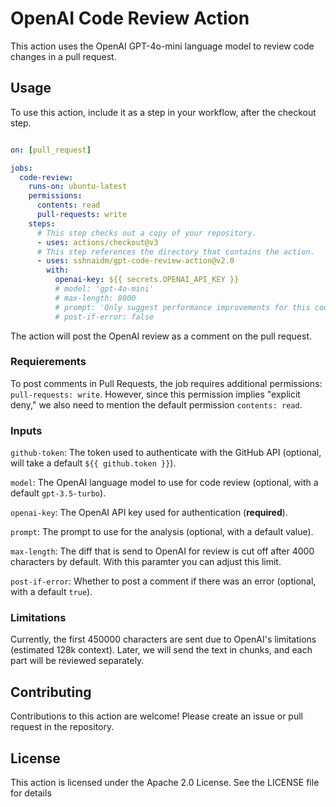 # OpenAI Code Review Action

This action uses the OpenAI GPT-4o-mini language model to review code changes in a pull request.

## Usage

To use this action, include it as a step in your workflow, after the checkout step.

```yaml

on: [pull_request]

jobs:
  code-review:
    runs-on: ubuntu-latest
    permissions:
      contents: read
      pull-requests: write
    steps:
      # This step checks out a copy of your repository.
      - uses: actions/checkout@v3
      # This step references the directory that contains the action.
      - uses: sshnaidm/gpt-code-review-action@v2.0
        with:
          openai-key: ${{ secrets.OPENAI_API_KEY }}
          # model: 'gpt-4o-mini'
          # max-length: 8000
          # prompt: 'Only suggest performance improvements for this code.'
          # post-if-error: false

```

The action will post the OpenAI review as a comment on the pull request.

### Requierements

To post comments in Pull Requests, the job requires additional permissions: `pull-requests: write`. However, since this permission implies "explicit deny," we also need to mention the default permission `contents: read`.

### Inputs

`github-token`: The token used to authenticate with the GitHub API (optional, will take a default `${{ github.token }}`).

`model`: The OpenAI language model to use for code review (optional, with a default `gpt-3.5-turbo`).

`openai-key`: The OpenAI API key used for authentication (**required**).

`prompt`: The prompt to use for the analysis (optional, with a default value).

`max-length`: The diff that is send to OpenAI for review is cut off after 4000 characters by default. With this paramter you can adjust this limit.

`post-if-error`: Whether to post a comment if there was an error (optional, with a default `true`).

### Limitations

Currently, the first 450000 characters are sent due to OpenAI's limitations (estimated 128k context). Later, we will send the text in chunks, and each part will be reviewed separately.

## Contributing

Contributions to this action are welcome! Please create an issue or pull request in the repository.

## License

This action is licensed under the Apache 2.0 License. See the LICENSE file for details

